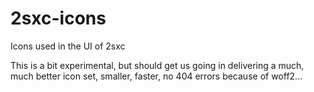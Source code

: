# 2sxc-icons
Icons used in the UI of 2sxc

This is a bit experimental, but should get us going in delivering a much, much better icon set, smaller, faster, no 404 errors because of woff2...

